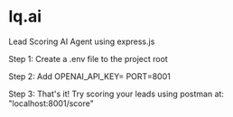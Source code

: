 # lq.ai
Lead Scoring AI Agent using express.js

Step 1: Create a .env file to the project root

Step 2: Add OPENAI_API_KEY=<your-open-ai-api-key>
        PORT=8001
        <add langsmith if you wish to>

Step 3: That's it! Try scoring your leads using postman at: "localhost:8001/score" 
